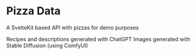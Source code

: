 # Pizza Data

A SvelteKit based API with pizzas for demo purposes

Recipes and descriptions generated with ChatGPT
Images generated with Stable Diffusion (using ComfyUI)
